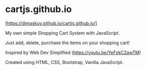 # cartjs.github.io

[https://dimaskuy.github.io/cartjs.github.io/]

My own simple Shopping Cart System with JavaScript. 

Just add, delete, purchase the items on your shopping cart!

Inspired by Web Dev Simplified (https://youtu.be/YeFzkC2awTM)

Created using HTML, CSS, Bootstrap, Vanilla JavaScript.
